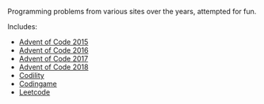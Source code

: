 Programming problems from various sites over the years, attempted for fun.

Includes:
- [Advent of Code 2015](https://github.com/jusw85/problems-java/tree/master/src/main/java/jw/problems/aoc2015)
- [Advent of Code 2016](https://github.com/jusw85/problems-java/tree/master/src/main/java/jw/problems/aoc2016)
- [Advent of Code 2017](https://github.com/jusw85/problems-java/tree/master/src/main/java/jw/problems/aoc2017)
- [Advent of Code 2018](https://github.com/jusw85/problems-java/tree/master/src/main/java/jw/problems/aoc2018)
- [Codility](https://github.com/jusw85/problems-java/tree/master/src/main/java/jw/problems/codility)
- [Codingame](https://github.com/jusw85/problems-java/tree/master/src/main/java/jw/problems/codingame)
- [Leetcode](https://github.com/jusw85/problems-java/tree/master/src/main/java/jw/problems/leetcode)
